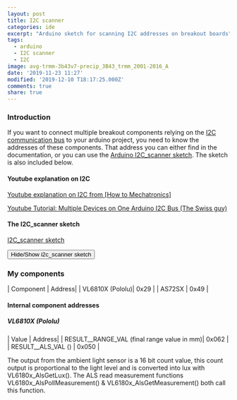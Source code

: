 ```yaml
---
layout: post
title: I2C scanner
categories: ide
excerpt: "Arduino sketch for scanning I2C addresses on breakout boards"
tags:
  - arduino
  - I2C scanner
  - I2C
image: avg-trmm-3b43v7-precip_3B43_trmm_2001-2016_A
date: '2019-11-23 11:27'
modified: '2019-12-10 T18:17:25.000Z'
comments: true
share: true
---
```

<script src="https://karttur.github.io/common/assets/js/karttur/togglediv.js"></script>

### Introduction

If you want to connect multiple breakout components relying on the [I2C communication bus]() to your arduino project, you need to know the addresses of these components. That address you can either find in the documentation, or you can use the [Arduino I2C_scanner sketch](https://playground.arduino.cc/Main/I2cScanner/). The sketch is also included below.

#### Youtube explanation on I2C

[Youtube explanation on I2C from [How to Mechatronics]](https://howtomechatronics.com/tutorials/arduino/how-i2c-communication-works-and-how-to-use-it-with-arduino/)

[Youtube Tutorial: Multiple Devices on One Arduino I2C Bus (The Swiss guy)](https://www.youtube.com/watch?v=QQLfzlPGjjE)

#### The I2C_scanner sketch

[I2C_scanner sketch](https://playground.arduino.cc/Main/I2cScanner/)

<button id= "toggle" onclick="hiddencode('togglesketch')">Hide/Show i2c_scanner sketch</button>

<div id="togglesketch" style="display:none">

{% capture text-capture %}
{% raw %}

```
// --------------------------------------
// i2c_scanner
//
// Version 1
//    This program (or code that looks like it)
//    can be found in many places.
//    For example on the Arduino.cc forum.
//    The original author is not know.
// Version 2, Juni 2012, Using Arduino 1.0.1
//     Adapted to be as simple as possible by Arduino.cc user Krodal
// Version 3, Feb 26  2013
//    V3 by louarnold
// Version 4, March 3, 2013, Using Arduino 1.0.3
//    by Arduino.cc user Krodal.
//    Changes by louarnold removed.
//    Scanning addresses changed from 0...127 to 1...119,
//    according to the i2c scanner by Nick Gammon
//    https://www.gammon.com.au/forum/?id=10896
// Version 5, March 28, 2013
//    As version 4, but address scans now to 127.
//    A sensor seems to use address 120.
// Version 6, November 27, 2015.
//    Added waiting for the Leonardo serial communication.
//
//
// This sketch tests the standard 7-bit addresses
// Devices with higher bit address might not be seen properly.
//

#include <Wire.h>


void setup()
{
 Wire.begin();

 Serial.begin(9600);
 while (!Serial);             // Leonardo: wait for serial monitor
 Serial.println("\nI2C Scanner");
}


void loop()
{
 byte error, address;
 int nDevices;

 Serial.println("Scanning...");

 nDevices = 0;
 for(address = 1; address < 127; address++ )
 {
   // The i2c_scanner uses the return value of
   // the Write.endTransmisstion to see if
   // a device did acknowledge to the address.
   Wire.beginTransmission(address);
   error = Wire.endTransmission();

   if (error == 0)
   {
     Serial.print("I2C device found at address 0x");
     if (address<16)
       Serial.print("0");
     Serial.print(address,HEX);
     Serial.println("  !");

     nDevices++;
   }
   else if (error==4)
   {
     Serial.print("Unknown error at address 0x");
     if (address<16)
       Serial.print("0");
     Serial.println(address,HEX);
   }    
 }
 if (nDevices == 0)
   Serial.println("No I2C devices found\n");
 else
   Serial.println("done\n");

 delay(5000);           // wait 5 seconds for next scan
}
```
{% endraw %}
{% endcapture %}
{% include widgets/toggle-code.html  toggle-text=text-capture  %}
</div>

### My components

| Component | Address|
| VL6810X (Pololu)| 0x29 |
| AS72SX  | 0x49   |

#### Internal component addresses

##### VL6810X (Pololu)

| Value | Address|
| RESULT__RANGE_VAL (final range value in mm)| 0x062 |
| RESULT__ALS_VAL ()  | 0x050   |

The output from the ambient light sensor is a 16 bit count value, this count output is proportional to the light level and is converted into lux with VL6180x_AlsGetLux(). The ALS read measurement functions VL6180x_AlsPollMeasurement() & VL6180x_AlsGetMeasurement() both call this function.
